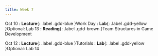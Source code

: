 ```yaml
---
title: Week 7
---
```


Oct 10
: **Lecture**{: .label .gdd-blue }Work Day
: **Lab**{: .label .gdd-yellow }Optional: Lab 13
: **Reading**{: .label .gdd-brown }Team Structures in Game Development

Oct 12
: **Lecture**{: .label .gdd-blue }Tutorials
: **Lab**{: .label .gdd-yellow }Optional: Lab 14

[Tutorials]: https://docs.google.com/presentation/d/1YT_9C2WHyyyx_IpotHwyMvpdwRekX3we/edit?usp=sharing&ouid=100199393940763246714&rtpof=true&sd=true

[Lab 13]: ./../pages/labs/lab13/lab13
[Lab 14]: ./../pages/labs/lab14/lab14

[Team Structures in Game Development]: https://www.gamasutra.com/view/feature/130989/team__corporate_structure_is_the_.php 